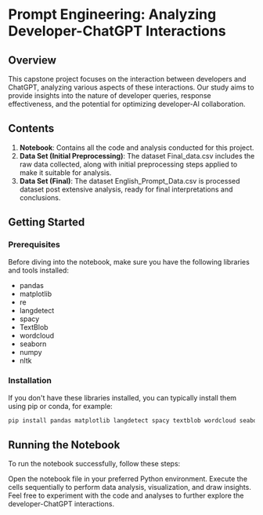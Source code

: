 # Prompt Engineering: Analyzing Developer-ChatGPT Interactions

## Overview
This capstone project focuses on the interaction between developers and ChatGPT, analyzing various aspects of these interactions. Our study aims to provide insights into the nature of developer queries, response effectiveness, and the potential for optimizing developer-AI collaboration.

## Contents
1. **Notebook**: Contains all the code and analysis conducted for this project.
2. **Data Set (Initial Preprocessing)**: The dataset Final_data.csv includes the raw data collected, along with initial preprocessing steps applied to make it suitable for analysis.
3. **Data Set (Final)**: The dataset English_Prompt_Data.csv is processed dataset post extensive analysis, ready for final interpretations and conclusions.

## Getting Started
### Prerequisites
Before diving into the notebook, make sure you have the following libraries and tools installed:
- pandas
- matplotlib
- re
- langdetect
- spacy
- TextBlob
- wordcloud
- seaborn
- numpy
- nltk

### Installation
If you don't have these libraries installed, you can typically install them using pip or conda, for example:
```bash
pip install pandas matplotlib langdetect spacy textblob wordcloud seaborn numpy nltk
```

## Running the Notebook
To run the notebook successfully, follow these steps:

Open the notebook file in your preferred Python environment.
Execute the cells sequentially to perform data analysis, visualization, and draw insights.
Feel free to experiment with the code and analyses to further explore the developer-ChatGPT interactions.
